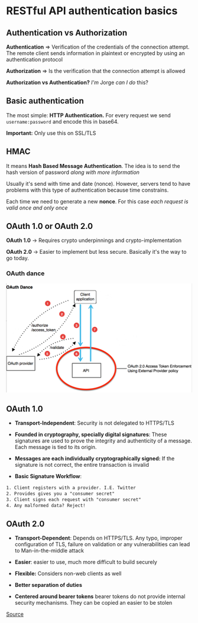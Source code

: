 # RESTful API authentication basics
## Authentication vs Authorization
**Authentication** => Verification of the credentials of the connection attempt. The remote client sends information in plaintext or encrypted by using an authentication protocol

**Authorization** => Is the verification that the connection attempt is allowed

**Authorization vs Authentication?** _I'm_ Jorge _can I do_ this?

## Basic authentication
The most simple: **HTTP Authentication.**
For every request we send `username:password` and encode this in base64. 

**Important:** Only use this on SSL/TLS

## HMAC
It means **Hash Based Message Authentication**. The idea is to send the hash version of password _along with more information_

Usually it's send with time and date (nonce). However, servers tend to have problems with this type of authentication because time constrains.

Each time we need to generate a new **nonce**. For this case _each request is valid once and only once_

## OAuth 1.0 or OAuth 2.0
**OAuth 1.0** -> Requires crypto underpinnings and crypto-implementation

**OAuth 2.0** -> Easier to implement but less secure. Basically it's the way to go today.

### OAuth dance
![OAuth](img/oauth.png)

## OAuth 1.0
- **Transport-Independent**: Security is not delegated to HTTPS/TLS

- **Founded in cryptography, specially digital signatures**: These signatures are used to prove the integrity and authenticity of a message. Each message is tied to its origin. 

- **Messages are each individually cryptographically signed:** If the signature is not correct, the entire transaction is invalid

- **Basic Signature Workflow**:
```
1. Client registers with a provider. I.E. Twitter
2. Provides gives you a "consumer secret"
3. Client signs each request with "consumer secret"
4. Any malformed data? Reject!
```

## OAuth 2.0
- **Transport-Dependent**: Depends on HTTPS/TLS. Any typo, improper configuration of TLS, failure on validation or any vulnerabilities can lead to Man-in-the-middle attack

- **Easier**: easier to use, much more difficult to build securely

- **Flexible:** Considers non-web clients as well

- **Better separation of duties**

- **Centered around bearer tokens** bearer tokens do not provide internal security mechanisms. They can be copied an easier to be stolen

[Source](https://blog.restcase.com/restful-api-authentication-basics/)